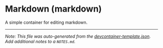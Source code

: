
# Markdown (markdown)

A simple container for editing markdown.





---

_Note: This file was auto-generated from the [devcontainer-template.json](https://github.com/igecloudsdev/devcontainers/blob/main/src/markdown/devcontainer-template.json).  Add additional notes to a `NOTES.md`._

